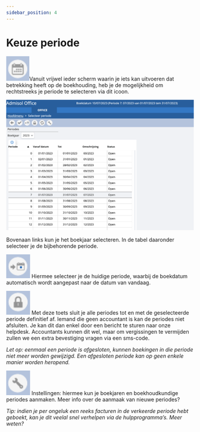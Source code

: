 ```yaml
---
sidebar_position: 4
---
```


# Keuze periode

![alt text](../../../resources/navigeren/image-12.png)Vanuit vrijwel ieder scherm waarin je iets kan uitvoeren dat betrekking heeft op de boekhouding, heb je de mogelijkheid om rechtstreeks je periode te selecteren via dit icoon.   

![alt text](../../../resources/navigeren/image-13.png)

Bovenaan links kun je het boekjaar selecteren. In de tabel daaronder selecteer je de bijbehorende periode.

![alt text](../../../resources/navigeren/image-14.png) Hiermee selecteer je de huidige periode, waarbij de boekdatum automatisch wordt aangepast naar de datum van vandaag.

![alt text](../../../resources/navigeren/image-15.png) Met deze toets sluit je alle periodes tot en met de geselecteerde periode definitief af. Iemand die geen accountant is kan de periodes niet afsluiten. Je kan dit dan enkel door een bericht te sturen naar onze helpdesk. Accountants kunnen dit wel, maar om vergissingen te vermijden zullen we een extra bevestiging vragen via een sms-code.

*Let op: eenmaal een periode is afgesloten, kunnen boekingen in die periode niet meer worden gewijzigd. Een afgesloten periode kan op geen enkele manier worden heropend.*



![alt text](../../../resources/navigeren/image-16.png) Instellingen: hiermee kun je boekjaren en boekhoudkundige periodes aanmaken. Meer info over de aanmaak van nieuwe periodes?

*Tip: indien je per ongeluk een reeks facturen in de verkeerde periode hebt geboekt, kan je dit veelal snel verhelpen via de hulpprogramma’s. Meer weten?*